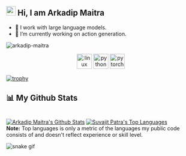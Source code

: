 ##  <img src="https://raw.githubusercontent.com/TheDudeThatCode/TheDudeThatCode/master/Assets/Hi.gif" width=25 height=25> Hi, I am Arkadip Maitra

- 🔭 I work with large language models.
- 🌱 I’m currently working on action generation.


<p align="left"> <img src="https://komarev.com/ghpvc/?username=arkadip-maitra" alt="arkadip-maitra" /> </p>

<p align="center">
  <img src="https://www.vectorlogo.zone/logos/linux/linux-icon.svg" alt="linux" width="40" height="40"/>
  <img src="https://www.vectorlogo.zone/logos/python/python-icon.svg" alt="python" width="40" height="40"/>
  <img src="https://www.vectorlogo.zone/logos/pytorch/pytorch-icon.svg" alt="pytorch" width="40" height="40"/>
</p>

[![trophy](https://github-profile-trophy.vercel.app/?username=arkadip-maitra&column=7&theme=nord)](https://github.com/arkadip-maitra)


## 📊 My Github Stats

  <br/>
    <a href="https://github.com/arkadip-maitra/github-readme-stats"><img alt="Arkadip Maitra's Github Stats" src="https://github-readme-stats.vercel.app/api?username=arkadip-maitra&show_icons=true&count_private=true&theme=react&hide_border=true&bg_color=0D1117" /></a>
  <a href="https://github.com/arkadip-maitra/github-readme-stats"><img alt="Suvajit Patra's Top Languages" src="https://github-readme-stats.vercel.app/api/top-langs/?username=arkadip-maitra&langs_count=8&count_private=true&layout=compact&theme=react&hide_border=true&bg_color=0D1117" /></a>
  <br/>
  <b>Note:</b> Top languages is only a metric of the languages my public code consists of and doesn't reflect experience or skill level.

  ![snake gif](https://github.com/arkadip-maitra/arkadip-maitra/blob/output/github-contribution-grid-snake.gif)
